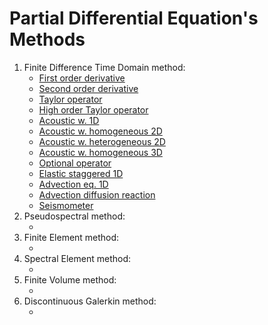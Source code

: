 # Partial Differential Equation's Methods

1) Finite Difference Time Domain method:
    * [First order derivative](https://github.com/cheshirepezz/PDE/blob/main/fdtd/fd_first_derivative_solution.ipynb)
    * [Second order derivative]()
    * [Taylor operator](https://github.com/cheshirepezz/PDE/blob/main/fdtd/fd_taylor_operators.ipynb)
    * [High order Taylor operator](https://github.com/cheshirepezz/PDE/blob/main/fdtd/fd_taylor_operators_advanced.ipynb)
    * [Acoustic w. 1D](https://github.com/cheshirepezz/PDE/blob/main/fdtd/fd_ac1d_solution.ipynb)
    * [Acoustic w. homogeneous 2D](https://github.com/cheshirepezz/PDE/blob/main/fdtd/fd_ac2d_homogeneous_solution.ipynb)
    * [Acoustic w. heterogeneous 2D](https://github.com/cheshirepezz/PDE/blob/main/fdtd/fd_ac2d_heterogeneous_solution.ipynb)
    * [Acoustic w. homogeneous 3D](https://github.com/cheshirepezz/PDE/blob/main/fdtd/fd_ac3d_homogeneous_solution.ipynb)
    * [Optional operator](https://github.com/cheshirepezz/PDE/blob/main/fdtd/ac1d_optimal_operator_solution.ipynb)
    * [Elastic staggered 1D](https://github.com/cheshirepezz/PDE/blob/main/fdtd/fd_elastic1d_staggered_solution.ipynb)
    * [Advection eq. 1D](https://github.com/cheshirepezz/PDE/blob/main/fdtd/fd_advection_1d_solution.ipynb)
    * [Advection diffusion reaction](https://github.com/cheshirepezz/PDE/blob/main/fdtd/fd_advection_diffusion_reaction_solution.ipynb)
    * [Seismometer](https://github.com/cheshirepezz/PDE/blob/main/fdtd/fd_seismometer_solution.ipynb)
2) Pseudospectral method:  
    * []()
3) Finite Element method: 
    * []()
4) Spectral Element method:  
    * []()
5) Finite Volume method:
    * []()
6) Discontinuous Galerkin method:
    * []()
    
    

